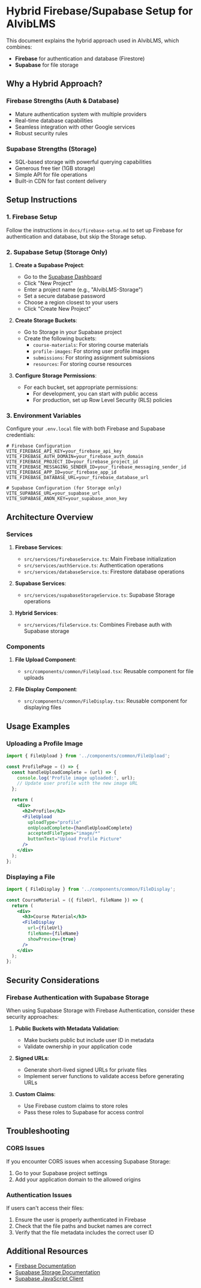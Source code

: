 # Hybrid Firebase/Supabase Setup for AIvibLMS

This document explains the hybrid approach used in AIvibLMS, which combines:
- **Firebase** for authentication and database (Firestore)
- **Supabase** for file storage

## Why a Hybrid Approach?

### Firebase Strengths (Auth & Database)
- Mature authentication system with multiple providers
- Real-time database capabilities
- Seamless integration with other Google services
- Robust security rules

### Supabase Strengths (Storage)
- SQL-based storage with powerful querying capabilities
- Generous free tier (1GB storage)
- Simple API for file operations
- Built-in CDN for fast content delivery

## Setup Instructions

### 1. Firebase Setup

Follow the instructions in `docs/firebase-setup.md` to set up Firebase for authentication and database, but skip the Storage setup.

### 2. Supabase Setup (Storage Only)

1. **Create a Supabase Project**:
   - Go to the [Supabase Dashboard](https://app.supabase.io/)
   - Click "New Project"
   - Enter a project name (e.g., "AIvibLMS-Storage")
   - Set a secure database password
   - Choose a region closest to your users
   - Click "Create New Project"

2. **Create Storage Buckets**:
   - Go to Storage in your Supabase project
   - Create the following buckets:
     - `course-materials`: For storing course materials
     - `profile-images`: For storing user profile images
     - `submissions`: For storing assignment submissions
     - `resources`: For storing course resources

3. **Configure Storage Permissions**:
   - For each bucket, set appropriate permissions:
     - For development, you can start with public access
     - For production, set up Row Level Security (RLS) policies

### 3. Environment Variables

Configure your `.env.local` file with both Firebase and Supabase credentials:

```
# Firebase Configuration
VITE_FIREBASE_API_KEY=your_firebase_api_key
VITE_FIREBASE_AUTH_DOMAIN=your_firebase_auth_domain
VITE_FIREBASE_PROJECT_ID=your_firebase_project_id
VITE_FIREBASE_MESSAGING_SENDER_ID=your_firebase_messaging_sender_id
VITE_FIREBASE_APP_ID=your_firebase_app_id
VITE_FIREBASE_DATABASE_URL=your_firebase_database_url

# Supabase Configuration (for Storage only)
VITE_SUPABASE_URL=your_supabase_url
VITE_SUPABASE_ANON_KEY=your_supabase_anon_key
```

## Architecture Overview

### Services

1. **Firebase Services**:
   - `src/services/firebaseService.ts`: Main Firebase initialization
   - `src/services/authService.ts`: Authentication operations
   - `src/services/databaseService.ts`: Firestore database operations

2. **Supabase Services**:
   - `src/services/supabaseStorageService.ts`: Supabase Storage operations

3. **Hybrid Services**:
   - `src/services/fileService.ts`: Combines Firebase auth with Supabase storage

### Components

1. **File Upload Component**:
   - `src/components/common/FileUpload.tsx`: Reusable component for file uploads

2. **File Display Component**:
   - `src/components/common/FileDisplay.tsx`: Reusable component for displaying files

## Usage Examples

### Uploading a Profile Image

```jsx
import { FileUpload } from '../components/common/FileUpload';

const ProfilePage = () => {
  const handleUploadComplete = (url) => {
    console.log('Profile image uploaded:', url);
    // Update user profile with the new image URL
  };

  return (
    <div>
      <h2>Profile</h2>
      <FileUpload 
        uploadType="profile"
        onUploadComplete={handleUploadComplete}
        acceptedFileTypes="image/*"
        buttonText="Upload Profile Picture"
      />
    </div>
  );
};
```

### Displaying a File

```jsx
import { FileDisplay } from '../components/common/FileDisplay';

const CourseMaterial = ({ fileUrl, fileName }) => {
  return (
    <div>
      <h3>Course Material</h3>
      <FileDisplay 
        url={fileUrl}
        fileName={fileName}
        showPreview={true}
      />
    </div>
  );
};
```

## Security Considerations

### Firebase Authentication with Supabase Storage

When using Supabase Storage with Firebase Authentication, consider these security approaches:

1. **Public Buckets with Metadata Validation**:
   - Make buckets public but include user ID in metadata
   - Validate ownership in your application code

2. **Signed URLs**:
   - Generate short-lived signed URLs for private files
   - Implement server functions to validate access before generating URLs

3. **Custom Claims**:
   - Use Firebase custom claims to store roles
   - Pass these roles to Supabase for access control

## Troubleshooting

### CORS Issues
If you encounter CORS issues when accessing Supabase Storage:
1. Go to your Supabase project settings
2. Add your application domain to the allowed origins

### Authentication Issues
If users can't access their files:
1. Ensure the user is properly authenticated in Firebase
2. Check that the file paths and bucket names are correct
3. Verify that the file metadata includes the correct user ID

## Additional Resources

- [Firebase Documentation](https://firebase.google.com/docs)
- [Supabase Storage Documentation](https://supabase.io/docs/guides/storage)
- [Supabase JavaScript Client](https://supabase.io/docs/reference/javascript/storage-createbucket)
